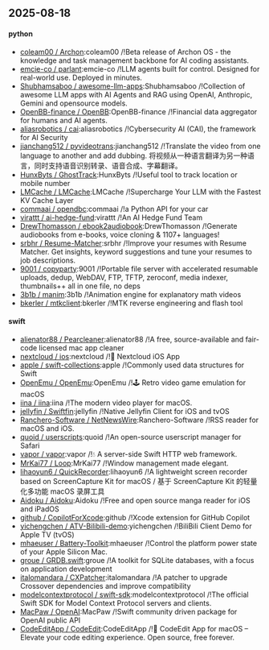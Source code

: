 ## 2025-08-18

#### python
* [coleam00 / Archon](https://github.com/coleam00/Archon):coleam00 /!Beta release of Archon OS - the knowledge and task management backbone for AI coding assistants.
* [emcie-co / parlant](https://github.com/emcie-co/parlant):emcie-co /!LLM agents built for control. Designed for real-world use. Deployed in minutes.
* [Shubhamsaboo / awesome-llm-apps](https://github.com/Shubhamsaboo/awesome-llm-apps):Shubhamsaboo /!Collection of awesome LLM apps with AI Agents and RAG using OpenAI, Anthropic, Gemini and opensource models.
* [OpenBB-finance / OpenBB](https://github.com/OpenBB-finance/OpenBB):OpenBB-finance /!Financial data aggregator for humans and AI agents.
* [aliasrobotics / cai](https://github.com/aliasrobotics/cai):aliasrobotics /!Cybersecurity AI (CAI), the framework for AI Security
* [jianchang512 / pyvideotrans](https://github.com/jianchang512/pyvideotrans):jianchang512 /!Translate the video from one language to another and add dubbing. 将视频从一种语言翻译为另一种语言，同时支持语音识别转录、语音合成、字幕翻译。
* [HunxByts / GhostTrack](https://github.com/HunxByts/GhostTrack):HunxByts /!Useful tool to track location or mobile number
* [LMCache / LMCache](https://github.com/LMCache/LMCache):LMCache /!Supercharge Your LLM with the Fastest KV Cache Layer
* [commaai / opendbc](https://github.com/commaai/opendbc):commaai /!a Python API for your car
* [virattt / ai-hedge-fund](https://github.com/virattt/ai-hedge-fund):virattt /!An AI Hedge Fund Team
* [DrewThomasson / ebook2audiobook](https://github.com/DrewThomasson/ebook2audiobook):DrewThomasson /!Generate audiobooks from e-books, voice cloning & 1107+ languages!
* [srbhr / Resume-Matcher](https://github.com/srbhr/Resume-Matcher):srbhr /!Improve your resumes with Resume Matcher. Get insights, keyword suggestions and tune your resumes to job descriptions.
* [9001 / copyparty](https://github.com/9001/copyparty):9001 /!Portable file server with accelerated resumable uploads, dedup, WebDAV, FTP, TFTP, zeroconf, media indexer, thumbnails++ all in one file, no deps
* [3b1b / manim](https://github.com/3b1b/manim):3b1b /!Animation engine for explanatory math videos
* [bkerler / mtkclient](https://github.com/bkerler/mtkclient):bkerler /!MTK reverse engineering and flash tool

#### swift
* [alienator88 / Pearcleaner](https://github.com/alienator88/Pearcleaner):alienator88 /!A free, source-available and fair-code licensed mac app cleaner
* [nextcloud / ios](https://github.com/nextcloud/ios):nextcloud /!📱 Nextcloud iOS App
* [apple / swift-collections](https://github.com/apple/swift-collections):apple /!Commonly used data structures for Swift
* [OpenEmu / OpenEmu](https://github.com/OpenEmu/OpenEmu):OpenEmu /!🕹 Retro video game emulation for macOS
* [iina / iina](https://github.com/iina/iina):iina /!The modern video player for macOS.
* [jellyfin / Swiftfin](https://github.com/jellyfin/Swiftfin):jellyfin /!Native Jellyfin Client for iOS and tvOS
* [Ranchero-Software / NetNewsWire](https://github.com/Ranchero-Software/NetNewsWire):Ranchero-Software /!RSS reader for macOS and iOS.
* [quoid / userscripts](https://github.com/quoid/userscripts):quoid /!An open-source userscript manager for Safari
* [vapor / vapor](https://github.com/vapor/vapor):vapor /!💧 A server-side Swift HTTP web framework.
* [MrKai77 / Loop](https://github.com/MrKai77/Loop):MrKai77 /!Window management made elegant.
* [lihaoyun6 / QuickRecorder](https://github.com/lihaoyun6/QuickRecorder):lihaoyun6 /!A lightweight screen recorder based on ScreenCapture Kit for macOS / 基于 ScreenCapture Kit 的轻量化多功能 macOS 录屏工具
* [Aidoku / Aidoku](https://github.com/Aidoku/Aidoku):Aidoku /!Free and open source manga reader for iOS and iPadOS
* [github / CopilotForXcode](https://github.com/github/CopilotForXcode):github /!Xcode extension for GitHub Copilot
* [yichengchen / ATV-Bilibili-demo](https://github.com/yichengchen/ATV-Bilibili-demo):yichengchen /!BiliBili Client Demo for Apple TV (tvOS)
* [mhaeuser / Battery-Toolkit](https://github.com/mhaeuser/Battery-Toolkit):mhaeuser /!Control the platform power state of your Apple Silicon Mac.
* [groue / GRDB.swift](https://github.com/groue/GRDB.swift):groue /!A toolkit for SQLite databases, with a focus on application development
* [italomandara / CXPatcher](https://github.com/italomandara/CXPatcher):italomandara /!A patcher to upgrade Crossover dependencies and improve compatibility
* [modelcontextprotocol / swift-sdk](https://github.com/modelcontextprotocol/swift-sdk):modelcontextprotocol /!The official Swift SDK for Model Context Protocol servers and clients.
* [MacPaw / OpenAI](https://github.com/MacPaw/OpenAI):MacPaw /!Swift community driven package for OpenAI public API
* [CodeEditApp / CodeEdit](https://github.com/CodeEditApp/CodeEdit):CodeEditApp /!📝 CodeEdit App for macOS – Elevate your code editing experience. Open source, free forever.
